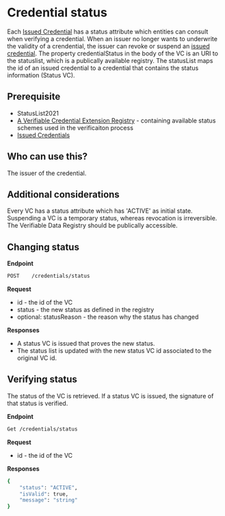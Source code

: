 # Credential status
Each [Issued Credential](issue-credentials.md) has a status attribute which entities can consult when verifying a credential. When an issuer no longer wants to underwrite the validity of a crendential, the issuer can revoke or suspend an [issued credential](issue-credentials.md). 
The property credentialStatus in the body of the VC is an URI to the statuslist, which is a publically available registry. The statusList maps the id of an issued credential to a credential that contains the status information (Status VC).

## Prerequisite
* StatusList2021
* [A Verifiable Credential Extension Registry](https://www.w3.org/TR/vc-data-model/#bib-vc-extension-registry) - containing available status schemes used in the verificaiton process
* [Issued Credentials](issue-credentials.md)

## Who can use this?
The issuer of the credential.

## Additional considerations
Every VC has a status attribute which has 'ACTIVE' as initial state. 
Suspending a VC is a temporary status, whereas revocation is irreversible.
The Verifiable Data Registry should be publically accessible. 

## Changing status

**Endpoint**
```bash
POST	/credentials/status
```

**Request**
* id - the id of the VC
* status - the new status as defined in the registry
* optional: statusReason - the reason why the status has changed

**Responses**
* A status VC is issued that proves the new status.
* The status list is updated with the new status VC id associated to the original VC id.

## Verifying status
The status of the VC is retrieved. If a status VC is issued, the signature of that status is verified.

**Endpoint**
```bash
Get	/credentials/status
```

**Request**
* id - the id of the VC

**Responses**

```bash
{
    "status": "ACTIVE",
    "isValid": true,
    "message": "string"
}
```
